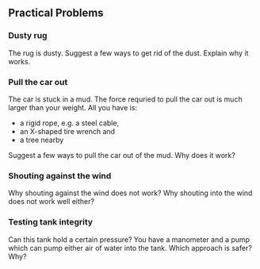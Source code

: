 ## Practical Problems

### Dusty rug

The rug is dusty.  Suggest a few ways to get rid of the dust.  Explain why it works.

### Pull the car out

The car is stuck in a mud.  The force requried to pull the car out is much larger than your weight.  All you have is:

* a rigid rope, e.g. a steel cable,
* an X-shaped tire wrench and
* a tree nearby

Suggest a few ways to pull the car out of the mud.  Why does it work?

### Shouting against the wind

Why shouting against the wind does not work?  Why shouting into the wind does not work well either?

### Testing tank integrity

Can this tank hold a certain pressure?  You have a manometer and a pump which can pump either air of water into the tank.  Which approach is safer?  Why?

